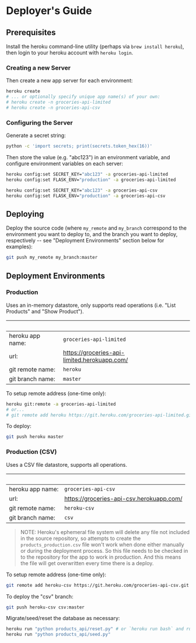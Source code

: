 # Deployer's Guide

## Prerequisites

Install the heroku command-line utility (perhaps via `brew install heroku`), then login to your heroku account with `heroku login`.

### Creating a new Server

Then create a new app server for each environment:

```sh
heroku create
# ... or optionally specify unique app name(s) of your own:
# heroku create -n groceries-api-limited
# heroku create -n groceries-api-csv
```

### Configuring the Server

Generate a secret string:

```sh
python -c 'import secrets; print(secrets.token_hex(16))'
```

Then store the value (e.g. "abc123") in an environment variable, and configure environment variables on each server:

```sh
heroku config:set SECRET_KEY="abc123" -a groceries-api-limited
heroku config:set FLASK_ENV="production" -a groceries-api-limited

heroku config:set SECRET_KEY="abc123" -a groceries-api-csv
heroku config:set FLASK_ENV="production" -a groceries-api-csv
```

## Deploying

Deploy the source code (where `my_remote` and `my_branch` correspond to the environment you want to deploy to, and the branch you want to deploy, respectively -- see "Deployment Environments" section below for examples):

```sh
git push my_remote my_branch:master
```

## Deployment Environments

### Production

Uses an in-memory datastore, only supports read operations (i.e. "List Products" and "Show Product").

&nbsp; | &nbsp;
--- | ---
heroku app name: | `groceries-api-limited`
url: | https://groceries-api-limited.herokuapp.com/
git remote name: | `heroku`
git branch name: | `master`

To setup remote address (one-time only):

```sh
heroku git:remote -a groceries-api-limited
# or...
# git remote add heroku https://git.heroku.com/groceries-api-limited.git
```

To deploy:

```sh
git push heroku master
```

### Production (CSV)

Uses a CSV file datastore, supports all operations.

&nbsp; | &nbsp;
--- | ---
heroku app name: | `groceries-api-csv`
url: | https://groceries-api-csv.herokuapp.com/
git remote name: | `heroku-csv`
git branch name: | `csv`

> NOTE: Heroku's ephemeral file system will delete any file not included in the source repository, so attempts to create the `products_production.csv` file won't work when done either manually or during the deployment process. So this file needs to be checked in to the repository for the app to work in production. And this means the file will get overwritten every time there is a deploy.

To setup remote address (one-time only):

```sh
git remote add heroku-csv https://git.heroku.com/groceries-api-csv.git
```

To deploy the "csv" branch:

```sh
git push heroku-csv csv:master
```

Migrate/seed/reset the database as necessary:

```sh
heroku run "python products_api/reset.py" # or `heroku run bash` and run the commands manually...
heroku run "python products_api/seed.py"
```
